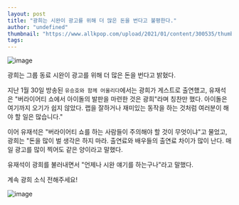 ```yaml
---
layout: post
title: "광희는 시완이 광고를 위해 더 많은 돈을 번다고 불평한다."
author: "undefined"
thumbnail: "https://www.allkpop.com/upload/2021/01/content/300535/thumb/1612002919-20210130-siwankwanghee.jpg"
tags: 
---
```



![image](https://www.allkpop.com/upload/2021/01/content/300535/1612002919-20210130-siwankwanghee.jpg)

광희는 그룹 동료 시완이 광고를 위해 더 많은 돈을 번다고 밝혔다.

지난 1월 30일 방송된 `유승호와 함께 어울리다`에서는 광희가 게스트로 출연했고, 유재석은 "버라이어티 쇼에서 아이돌의 발판을 마련한 것은 광희"라며 칭찬만 했다. 아이돌은 여기까지 오기가 쉽지 않았다. 랩을 잘하거나 재미있는 동작을 하는 것처럼 여러분이 해야 할 일은 많습니다."

이어 유재석은 "버라이어티 쇼를 하는 사람들이 주의해야 할 것이 무엇이냐"고 물었고, 광희는 "돈을 많이 벌 생각은 하지 마라. 출연료와 배우들의 출연료 차이가 많이 난다. 매일 광고를 많이 찍어도 같은 양이라고 말했다.

유재석이 광희를 불러내면서 "언제나 시완 얘기를 하는구나"라고 말했다.

계속 광희 소식 전해주세요!

![image](https://www.allkpop.com/upload/2021/01/content/300535/1612002956-20210130-siwankwanghee2.jpg)